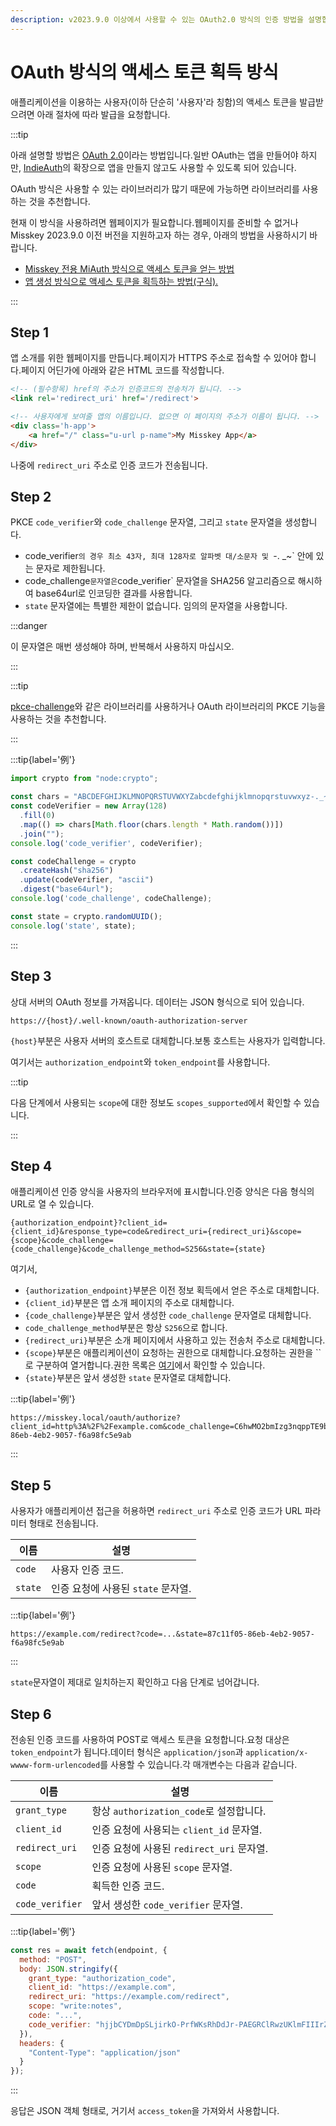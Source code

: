 ```yaml
---
description: v2023.9.0 이상에서 사용할 수 있는 OAuth2.0 방식의 인증 방법을 설명합니다.
---
```


# OAuth 방식의 액세스 토큰 획득 방식

애플리케이션을 이용하는 사용자(이하 단순히 '사용자'라 칭함)의 액세스 토큰을 발급받으려면 아래 절차에 따라 발급을 요청합니다.

:::tip

아래 설명할 방법은 [OAuth 2.0](https://datatracker.ietf.org/doc/html/rfc6749.html)이라는 방법입니다.일반 OAuth는 앱을 만들어야 하지만, [IndieAuth](https://indieauth.spec.indieweb.org/)의 확장으로 앱을 만들지 않고도 사용할 수 있도록 되어 있습니다.

OAuth 방식은 사용할 수 있는 라이브러리가 많기 때문에 가능하면 라이브러리를 사용하는 것을 추천합니다.

현재 이 방식을 사용하려면 웹페이지가 필요합니다.웹페이지를 준비할 수 없거나 Misskey 2023.9.0 이전 버전을 지원하고자 하는 경우, 아래의 방법을 사용하시기 바랍니다.

- [Misskey 전용 MiAuth 방식으로 액세스 토큰을 얻는 방법](./oauth.md)
- [앱 생성 방식으로 액세스 토큰을 획득하는 방법(구식).](./app.md)

:::

## Step 1

앱 소개를 위한 웹페이지를 만듭니다.페이지가 HTTPS 주소로 접속할 수 있어야 합니다.페이지 어딘가에 아래와 같은 HTML 코드를 작성합니다.

```html
<!-- (필수항목) href의 주소가 인증코드의 전송처가 됩니다. -->
<link rel='redirect_uri' href='/redirect'>

<!-- 사용자에게 보여줄 앱의 이름입니다. 없으면 이 페이지의 주소가 이름이 됩니다. -->
<div class='h-app'>
	<a href="/" class="u-url p-name">My Misskey App</a>
</div>
```

나중에 `redirect_uri` 주소로 인증 코드가 전송됩니다.

## Step 2

PKCE `code_verifier`와 `code_challenge` 문자열, 그리고 `state` 문자열을 생성합니다.

- code_verifier`의 경우 최소 43자, 최대 128자로 알파벳 대/소문자 및 `-. _\~\` 안에 있는 문자로 제한됩니다.
- code_challenge`문자열은`code_verifier\` 문자열을 SHA256 알고리즘으로 해시하여 base64url로 인코딩한 결과를 사용합니다.
- `state` 문자열에는 특별한 제한이 없습니다. 임의의 문자열을 사용합니다.

:::danger

이 문자열은 매번 생성해야 하며, 반복해서 사용하지 마십시오.

:::

:::tip

[pkce-challenge](https://www.npmjs.com/package/pkce-challenge)와 같은 라이브러리를 사용하거나 OAuth 라이브러리의 PKCE 기능을 사용하는 것을 추천합니다.

:::

:::tip{label='例'}

```js
import crypto from "node:crypto";

const chars = "ABCDEFGHIJKLMNOPQRSTUVWXYZabcdefghijklmnopqrstuvwxyz-._~";
const codeVerifier = new Array(128)
  .fill(0)
  .map(() => chars[Math.floor(chars.length * Math.random())])
  .join("");
console.log('code_verifier', codeVerifier);

const codeChallenge = crypto
  .createHash("sha256")
  .update(codeVerifier, "ascii")
  .digest("base64url");
console.log('code_challenge', codeChallenge);

const state = crypto.randomUUID();
console.log('state', state);
```

:::

## Step 3

상대 서버의 OAuth 정보를 가져옵니다. 데이터는 JSON 형식으로 되어 있습니다.

```
https://{host}/.well-known/oauth-authorization-server
```

`{host}`부분은 사용자 서버의 호스트로 대체합니다.보통 호스트는 사용자가 입력합니다.

여기서는 `authorization_endpoint`와 `token_endpoint`를 사용합니다.

:::tip

다음 단계에서 사용되는 `scope`에 대한 정보도 `scopes_supported`에서 확인할 수 있습니다.

:::

## Step 4

애플리케이션 인증 양식을 사용자의 브라우저에 표시합니다.인증 양식은 다음 형식의 URL로 열 수 있습니다.

```
{authorization_endpoint}?client_id={client_id}&response_type=code&redirect_uri={redirect_uri}&scope={scope}&code_challenge={code_challenge}&code_challenge_method=S256&state={state}
```

여기서,

- `{authorization_endpoint}`부분은 이전 정보 획득에서 얻은 주소로 대체합니다.
- `{client_id}`부분은 앱 소개 페이지의 주소로 대체합니다.
- `{code_challenge}`부분은 앞서 생성한 `code_challenge` 문자열로 대체합니다.
- `code_challenge_method`부분은 항상 `S256`으로 합니다.
- `{redirect_uri}`부분은 소개 페이지에서 사용하고 있는 전송처 주소로 대체합니다.
- `{scope}`부분은 애플리케이션이 요청하는 권한으로 대체합니다.요청하는 권한을 \`\`로 구분하여 열거합니다.권한 목록은 [여기](../permission.md)에서 확인할 수 있습니다.
- `{state}`부분은 앞서 생성한 `state` 문자열로 대체합니다.

:::tip{label='例'}

```
https://misskey.local/oauth/authorize?client_id=http%3A%2F%2Fexample.com&code_challenge=C6hwMO2bmIzg3nqppTE9b79fvuOjlrKmH2xNiZSMHzw&code_challenge_method=S256&response_type=code&redirect_uri=http%3A%2F%2Fexample.com%2Fredirect&scope=write%3Anotes&state=87c11f05-86eb-4eb2-9057-f6a98fc5e9ab
```

:::

## Step 5

사용자가 애플리케이션 접근을 허용하면 `redirect_uri` 주소로 인증 코드가 URL 파라미터 형태로 전송됩니다.

| 이름      | 설명                      |
| ------- | ----------------------- |
| `code`  | 사용자 인증 코드.              |
| `state` | 인증 요청에 사용된 `state` 문자열. |

:::tip{label='例'}

```
https://example.com/redirect?code=...&state=87c11f05-86eb-4eb2-9057-f6a98fc5e9ab
```

:::

`state`문자열이 제대로 일치하는지 확인하고 다음 단계로 넘어갑니다.

## Step 6

전송된 인증 코드를 사용하여 POST로 액세스 토큰을 요청합니다.요청 대상은 `token_endpoint`가 됩니다.데이터 형식은 `application/json`과 `application/x-wwww-form-urlencoded`를 사용할 수 있습니다.각 매개변수는 다음과 같습니다.

| 이름              | 설명                              |
| --------------- | ------------------------------- |
| `grant_type`    | 항상 `authorization_code`로 설정합니다. |
| `client_id`     | 인증 요청에 사용되는 `client_id` 문자열.    |
| `redirect_uri`  | 인증 요청에 사용된 `redirect_uri` 문자열.  |
| `scope`         | 인증 요청에 사용된 `scope` 문자열.         |
| `code`          | 획득한 인증 코드.　                     |
| `code_verifier` | 앞서 생성한 `code_verifier` 문자열.     |

:::tip{label='例'}

```js
const res = await fetch(endpoint, {
  method: "POST",
  body: JSON.stringify({
    grant_type: "authorization_code",
    client_id: "https://example.com",
    redirect_uri: "https://example.com/redirect",
    scope: "write:notes",
    code: "...",
    code_verifier: "hjjbCYDmDpSLjirkO-PrfWKsRhDdJr-PAEGRClRwzUKlmFIIIrZNmSvUIraeIa~WqbqQnfbJV-Hc_IfuQkesBYUpukUi~lInDfU_AZjoZqbU.ioQTRzaFfZFfGnT-OAA",
  }),
  headers: {
    "Content-Type": "application/json"
  }
});
```

:::

응답은 JSON 객체 형태로, 거기서 `access_token`을 가져와서 사용합니다.
